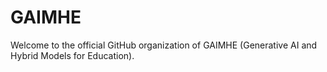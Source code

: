 # GAIMHE
Welcome to the official GitHub organization of GAIMHE (Generative AI and Hybrid Models for Education).

